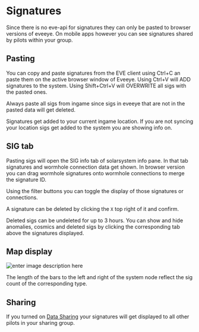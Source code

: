 # Signatures
Since there is no eve-api for signatures they can only be pasted to browser versions of eveeye. On mobile apps however you can see signatures shared by pilots within your group.

## Pasting
You can copy and paste signatures from the EVE client using Ctrl+C an paste them on the active browser window of Eveeye.
Using Ctrl+V will ADD signatures to the system.
Using Shift+Ctrl+V will OVERWRITE all sigs with the pasted ones.

Always paste all sigs from ingame since sigs in eveeye that are not in the pasted data will get deleted.

Signatures get added to your current ingame location.
If you are not syncing your location sigs get added to the system you are showing info on. 

## SIG tab
Pasting sigs will open the SIG info tab of solarsystem info pane. In that tab signatures and wormhole connection data get shown. In browser version you can drag wormhole signatures onto wormhole connections to merge the signature ID.

Using the filter buttons you can toggle the display of those signatures or connections.
               
A signature can be deleted by clicking the `X` top right of it and confirm.

Deleted sigs can be undeleted for up to 3 hours.
You can show and hide anomalies, cosmics and deleted sigs by clicking the corresponding tab above the signatures displayed.                

## Map display
![enter image description here](https://raw.githubusercontent.com/Risingson/eedocs/master/docs/images/shapes/shapes_09.png)               
               
The length of the bars to the left and right of the system node reflect the sig count of the corresponding type.

## Sharing
If you turned on [Data Sharing](https://eedocs.readthedocs.io/en/latest/sharing/cloud/) your signatures will get displayed to all other pilots in your sharing group.


<!--stackedit_data:
eyJoaXN0b3J5IjpbLTEzMTQ0NzEyMjUsNzgzMjUzNDQ2LDMzMT
Y3Mzk0MiwtNDgyNDYwNTY2LC00NTA1NTYxNCwzODgxODE0NzIs
LTE0NTkxNDQ2MjBdfQ==
-->